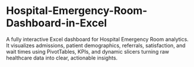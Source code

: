 # Hospital-Emergency-Room-Dashboard-in-Excel
A fully interactive Excel dashboard for Hospital Emergency Room analytics. It visualizes admissions, patient demographics, referrals, satisfaction, and wait times using PivotTables, KPIs, and dynamic slicers  turning raw healthcare data into clear, actionable insights.
